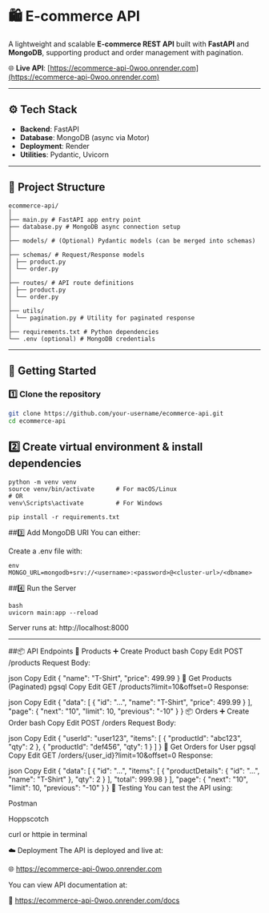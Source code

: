 # 🛍️ E-commerce API

A lightweight and scalable **E-commerce REST API** built with **FastAPI** and **MongoDB**, supporting product and order management with pagination.

🌐 **Live API**: [https://ecommerce-api-0woo.onrender.com](https://ecommerce-api-0woo.onrender.com)

---

## ⚙️ Tech Stack

- **Backend**: FastAPI
- **Database**: MongoDB (async via Motor)
- **Deployment**: Render
- **Utilities**: Pydantic, Uvicorn

---

## 📂 Project Structure
```
ecommerce-api/
│
├── main.py # FastAPI app entry point
├── database.py # MongoDB async connection setup
│
├── models/ # (Optional) Pydantic models (can be merged into schemas)
│
├── schemas/ # Request/Response models
│ ├── product.py
│ └── order.py
│
├── routes/ # API route definitions
│ ├── product.py
│ └── order.py
│
├── utils/
│ └── pagination.py # Utility for paginated response
│
├── requirements.txt # Python dependencies
└── .env (optional) # MongoDB credentials
```
---

## 🚀 Getting Started

### 1️⃣ Clone the repository

```bash
git clone https://github.com/your-username/ecommerce-api.git
cd ecommerce-api
```
## 2️⃣ Create virtual environment & install dependencies
```
python -m venv venv
source venv/bin/activate      # For macOS/Linux
# OR
venv\Scripts\activate         # For Windows

pip install -r requirements.txt
```
##3️⃣ Add MongoDB URI
You can either:

Create a .env file with:
```
env
MONGO_URL=mongodb+srv://<username>:<password>@<cluster-url>/<dbname>
```

##4️⃣ Run the Server
```
bash
uvicorn main:app --reload
```
Server runs at: http://localhost:8000

---
##📦 API Endpoints
📘 Products
➕ Create Product
bash
Copy
Edit
POST /products
Request Body:

json
Copy
Edit
{
  "name": "T-Shirt",
  "price": 499.99
}
📄 Get Products (Paginated)
pgsql
Copy
Edit
GET /products?limit=10&offset=0
Response:

json
Copy
Edit
{
  "data": [
    { "id": "...", "name": "T-Shirt", "price": 499.99 }
  ],
  "page": {
    "next": "10",
    "limit": 10,
    "previous": "-10"
  }
}
📦 Orders
➕ Create Order
bash
Copy
Edit
POST /orders
Request Body:

json
Copy
Edit
{
  "userId": "user123",
  "items": [
    { "productId": "abc123", "qty": 2 },
    { "productId": "def456", "qty": 1 }
  ]
}
📄 Get Orders for User
pgsql
Copy
Edit
GET /orders/{user_id}?limit=10&offset=0
Response:

json
Copy
Edit
{
  "data": [
    {
      "id": "...",
      "items": [
        {
          "productDetails": { "id": "...", "name": "T-Shirt" },
          "qty": 2
        }
      ],
      "total": 999.98
    }
  ],
  "page": {
    "next": "10",
    "limit": 10,
    "previous": "-10"
  }
}
🧪 Testing
You can test the API using:

Postman

Hoppscotch

curl or httpie in terminal

☁️ Deployment
The API is deployed and live at:

🌐 https://ecommerce-api-0woo.onrender.com

You can view API documentation at:

📄 https://ecommerce-api-0woo.onrender.com/docs
